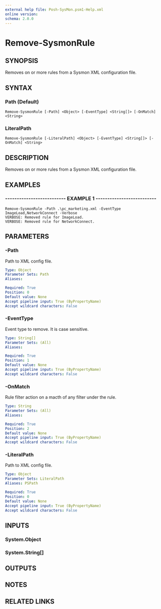 ```yaml
---
external help file: Posh-SysMon.psm1-Help.xml
online version: 
schema: 2.0.0
---
```


# Remove-SysmonRule

## SYNOPSIS
Removes on or more rules from a Sysmon XML configuration file.

## SYNTAX

### Path (Default)
```
Remove-SysmonRule [-Path] <Object> [-EventType] <String[]> [-OnMatch] <String>
```

### LiteralPath
```
Remove-SysmonRule [-LiteralPath] <Object> [-EventType] <String[]> [-OnMatch] <String>
```

## DESCRIPTION
Removes on or more rules from a Sysmon XML configuration file.

## EXAMPLES

### -------------------------- EXAMPLE 1 --------------------------
```
Remove-SysmonRule -Path .\pc_marketing.xml -EventType ImageLoad,NetworkConnect -Verbose
VERBOSE: Removed rule for ImageLoad.
VERBOSE: Removed rule for NetworkConnect.
```

## PARAMETERS

### -Path
Path to XML config file.

```yaml
Type: Object
Parameter Sets: Path
Aliases: 

Required: True
Position: 0
Default value: None
Accept pipeline input: True (ByPropertyName)
Accept wildcard characters: False
```

### -EventType
Event type to remove.
It is case sensitive.

```yaml
Type: String[]
Parameter Sets: (All)
Aliases: 

Required: True
Position: 1
Default value: None
Accept pipeline input: True (ByPropertyName)
Accept wildcard characters: False
```

### -OnMatch
Rule filter action on a macth of any filter under the rule.

```yaml
Type: String
Parameter Sets: (All)
Aliases: 

Required: True
Position: 2
Default value: None
Accept pipeline input: True (ByPropertyName)
Accept wildcard characters: False
```

### -LiteralPath
Path to XML config file.

```yaml
Type: Object
Parameter Sets: LiteralPath
Aliases: PSPath

Required: True
Position: 0
Default value: None
Accept pipeline input: True (ByPropertyName)
Accept wildcard characters: False
```

## INPUTS

### System.Object
### System.String[]
## OUTPUTS

## NOTES

## RELATED LINKS

